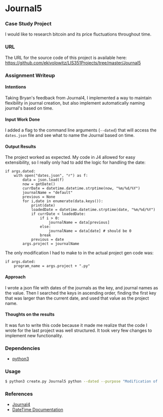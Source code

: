 
# Journal5
### Case Study Project
I would like to research bitcoin and its price fluctuations throughout time.
### URL
The URL for the source code of this project is available here: https://github.com/ekivolowitz/LIS351Projects/tree/master/Journal5
### Assignment Writeup
#### Intentions
Taking Bryan's feedback from Journal4, I implemented a way to maintain flexibility in journal creation, but also implement automatically naming journal's based on time.
#### Input Work Done
I added a flag to the command line arguments (`--dated`) that will access the `dates.json` file and see what to name the Journal based on time.
#### Output Results
The project worked as expected. My code in J4 allowed for easy extensibility, so I really only had to add the logic for handling the date:
```python3
if args.dated:
    with open("dates.json", "r") as f:
        data = json.load(f)
        now = getDate()
        currDate = datetime.datetime.strptime(now, "%m/%d/%Y")
        journalName = "default"
        previous = None
        for i,date in enumerate(data.keys()):
            print(date)
            loadedDate = datetime.datetime.strptime(date, "%m/%d/%Y")
            if currDate < loadedDate:
                if i > 0:
                    journalName = data[previous]
                else:
                    journalName = data[date] # should be 0
                break
            previous = date
        args.project = journalName
```
The only modification I had to make to in the actual project gen code was:
```python3
if args.dated:
    program_name = args.project + ".py"
```
#### Approach
I wrote a json file with dates of the journals as the key, and journal names as the value. Then I searched the keys in ascending order, finding the first key that was larger than the current date, and used that value as the project name.
#### Thoughts on the results
It was fun to write this code because it made me realize that the code I wrote for the last project was well structured. It took very few changes to implement new functionality.
### Dependencies
* [python3](https://www.python.org/download/releases/3.0/)


### Usage
```bash
$ python3 create.py Journal5 python --dated --purpose "Modification of Journal4 per Bryan's feedback from the grading. This has a flag set so that you can auto create Journal names and default files based on the date." --author "Evan Kivolowitz" --URL "https://github.com/ekivolowitz/LIS351Projects/tree/master/Journal5"
```

### References
* [Journal4](https://github.com/ekivolowitz/LIS351Projects/tree/master/Journal4)
* [DateTime Documentation](https://docs.python.org/3/library/datetime.html)
